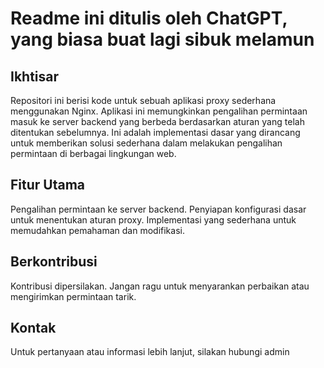 # Readme ini ditulis oleh ChatGPT, yang biasa buat lagi sibuk melamun

## Ikhtisar
Repositori ini berisi kode untuk sebuah aplikasi proxy sederhana menggunakan Nginx. Aplikasi ini memungkinkan pengalihan permintaan masuk ke server backend yang berbeda berdasarkan aturan yang telah ditentukan sebelumnya. Ini adalah implementasi dasar yang dirancang untuk memberikan solusi sederhana dalam melakukan pengalihan permintaan di berbagai lingkungan web.

## Fitur Utama
Pengalihan permintaan ke server backend.
Penyiapan konfigurasi dasar untuk menentukan aturan proxy.
Implementasi yang sederhana untuk memudahkan pemahaman dan modifikasi.

## Berkontribusi
Kontribusi dipersilakan. Jangan ragu untuk menyarankan perbaikan atau mengirimkan permintaan tarik.

## Kontak
Untuk pertanyaan atau informasi lebih lanjut, silakan hubungi admin